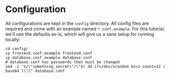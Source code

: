# Configuration

All configurations are kept in the `config` directory. All config files are
required and come with an example named `*.conf.example`. For this tutorial,
we'll use the defaults as-is, which will give us a sane setup for running
locally:

    cd config/
    cp frontend.conf.example frontend.conf
    cp database.conf.example database.conf
    # database.conf has passwords that must be changed
    sed -i "s/\"something_secret\"/\"$( dd if=/dev/urandom bs=1 count=32 | base64 )\"/" database.conf
